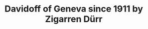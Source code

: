 ---
title: "Davidoff of Geneva since 1911 by Zigarren Dürr"
url: /zuerich/davidoff-of-geneva-since-1911-by-zigarren-duerr/
shop: Tabak
---